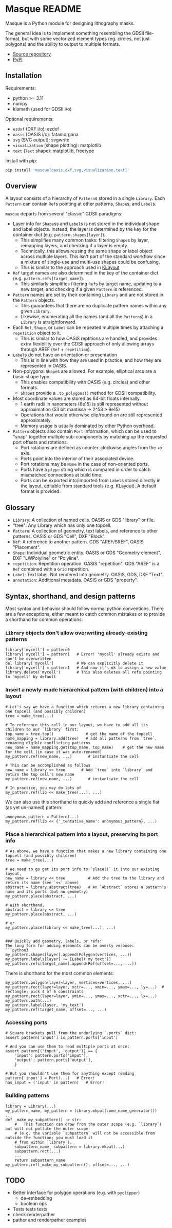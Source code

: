 # Masque README

Masque is a Python module for designing lithography masks.

The general idea is to implement something resembling the GDSII file-format, but
with some vectorized element types (eg. circles, not just polygons) and the ability
to output to multiple formats.

- [Source repository](https://mpxd.net/code/jan/masque)
- [PyPI](https://pypi.org/project/masque)


## Installation

Requirements:
* python >= 3.11
* numpy
* klamath (used for GDSII i/o)

Optional requirements:
* `ezdxf` (DXF i/o): ezdxf
* `oasis` (OASIS i/o): fatamorgana
* `svg` (SVG output): svgwrite
* `visualization` (shape plotting): matplotlib
* `text` (`Text` shape): matplotlib, freetype


Install with pip:
```bash
pip install 'masque[oasis,dxf,svg,visualization,text]'
```

## Overview

A layout consists of a hierarchy of `Pattern`s stored in a single `Library`.
Each `Pattern` can contain `Ref`s pointing at other patterns, `Shape`s, and `Label`s.

`masque` departs from several "classic" GDSII paradigms:
- Layer info for `Shape`ss and `Label`s is not stored in the individual shape and label objects.
    Instead, the layer is determined by the key for the container dict (e.g. `pattern.shapes[layer]`).
    * This simplifies many common tasks: filtering `Shape`s by layer, remapping layers, and checking if
        a layer is empty.
    * Technically, this allows reusing the same shape or label object across multiple layers. This isn't
        part of the standard workflow since a mixture of single-use and multi-use shapes could be confusing.
    * This is similar to the approach used in [KLayout](https://www.klayout.de)
- `Ref` target names are also determined in the key of the container dict (e.g. `pattern.refs[target_name]`).
    * This similarly simplifies filtering `Ref`s by target name, updating to a new target, and checking
        if a given `Pattern` is referenced.
- `Pattern` names are set by their containing `Library` and are not stored in the `Pattern` objects.
    * This guarantees that there are no duplicate pattern names within any given `Library`.
    * Likewise, enumerating all the names (and all the `Pattern`s) in a `Library` is straightforward.
- Each `Ref`, `Shape`, or `Label` can be repeated multiple times by attaching a `repetition` object to it.
    * This is similar to how OASIS reptitions are handled, and provides extra flexibility over the GDSII
        approach of only allowing arrays through AREF (`Ref` + `repetition`).
- `Label`s do not have an orientation or presentation
    * This is in line with how they are used in practice, and how they are represented in OASIS.
- Non-polygonal `Shape`s are allowed. For example, elliptical arcs are a basic shape type.
    * This enables compatibility with OASIS (e.g. circles) and other formats.
    * `Shape`s provide a `.to_polygons()` method for GDSII compatibility.
- Most coordinate values are stored as 64-bit floats internally.
    * 1 earth radii in nanometers (6e15) is still represented without approximation (53 bit mantissa -> 2^53 > 9e15)
    * Operations that would otherwise clip/round on are still represented approximately.
    * Memory usage is usually dominated by other Python overhead.
- `Pattern` objects also contain `Port` information, which can be used to "snap" together
    multiple sub-components by matching up the requested port offsets and rotations.
    * Port rotations are defined as counter-clockwise angles from the +x axis.
    * Ports point into the interior of their associated device.
    * Port rotations may be `None` in the case of non-oriented ports.
    * Ports have a `ptype` string which is compared in order to catch mismatched connections at build time.
    * Ports can be exported into/imported from `Label`s stored directly in the layout,
        editable from standard tools (e.g. KLayout). A default format is provided.


## Glossary
- `Library`: A collection of named cells. OASIS or GDS "library" or file.
- "tree": Any Library which has only one topcell.
- `Pattern`: A collection of geometry, text labels, and reference to other patterns.
        OASIS or GDS "Cell", DXF "Block".
- `Ref`: A reference to another pattern. GDS "AREF/SREF", OASIS "Placement".
- `Shape`: Individual geometric entity. OASIS or GDS "Geometry element", DXF "LWPolyline" or "Polyline".
- `repetition`: Repetition operation. OASIS "repetition".
        GDS "AREF" is a `Ref` combined with a `Grid` repetition.
- `Label`: Text label. Not rendered into geometry. OASIS, GDS, DXF "Text".
- `annotation`: Additional metadata. OASIS or GDS "property".


## Syntax, shorthand, and design patterns
Most syntax and behavior should follow normal python conventions.
There are a few exceptions, either meant to catch common mistakes or to provide a shorthand for common operations:

### `Library` objects don't allow overwriting already-existing patterns
```python3
library['mycell'] = pattern0
library['mycell'] = pattern1   # Error! 'mycell' already exists and can't be overwritten
del library['mycell']          # We can explicitly delete it
library['mycell'] = pattern1   # And now it's ok to assign a new value
library.delete('mycell')       # This also deletes all refs pointing to 'mycell' by default
```

### Insert a newly-made hierarchical pattern (with children) into a layout
```python3
# Let's say we have a function which returns a new library containing one topcell (and possibly children)
tree = make_tree(...)

# To reference this cell in our layout, we have to add all its children to our `library` first:
top_name = tree.top()              # get the name of the topcell
name_mapping = library.add(tree)   # add all patterns from `tree`, renaming elgible conflicting patterns
new_name = name_mapping.get(top_name, top_name)    # get the new name for the cell (in case it was auto-renamed)
my_pattern.ref(new_name, ...)       # instantiate the cell

# This can be accomplished as follows
new_name = library << tree       # Add `tree` into `library` and return the top cell's new name
my_pattern.ref(new_name, ...)       # instantiate the cell

# In practice, you may do lots of
my_pattern.ref(lib << make_tree(...), ...)
```

We can also use this shorthand to quickly add and reference a single flat (as yet un-named) pattern:
```python3
anonymous_pattern = Pattern(...)
my_pattern.ref(lib << {'_tentative_name': anonymous_pattern}, ...)
```

### Place a hierarchical pattern into a layout, preserving its port info
```python3
# As above, we have a function that makes a new library containing one topcell (and possibly children)
tree = make_tree(...)

# We need to go get its port info to `place()` it into our existing layout,
new_name = library << tree          # Add the tree to the library and return its name (see `<<` above)
abstract = library.abstract(tree)   # An `Abstract` stores a pattern's name and its ports (but no geometry)
my_pattern.place(abstract, ...)

# With shorthand,
abstract = library <= tree
my_pattern.place(abstract, ...)

# or
my_pattern.place(library << make_tree(...), ...)


### Quickly add geometry, labels, or refs:
The long form for adding elements can be overly verbose:
```python3
my_pattern.shapes[layer].append(Polygon(vertices, ...))
my_pattern.labels[layer] += [Label('my text')]
my_pattern.refs[target_name].append(Ref(offset=..., ...))
```

There is shorthand for the most common elements:
```python3
my_pattern.polygon(layer=layer, vertices=vertices, ...)
my_pattern.rect(layer=layer, xctr=..., xmin=..., ymax=..., ly=...)  # rectangle; pick 4 of 6 constraints
my_pattern.rect(layer=layer, ymin=..., ymax=..., xctr=..., lx=...)
my_pattern.path(...)
my_pattern.label(layer, 'my_text')
my_pattern.ref(target_name, offset=..., ...)
```

### Accessing ports
```python3
# Square brackets pull from the underlying `.ports` dict:
assert pattern['input'] is pattern.ports['input']

# And you can use them to read multiple ports at once:
assert pattern[('input', 'output')] == {
    'input': pattern.ports['input'],
    'output': pattern.ports['output'],
    }

# But you shouldn't use them for anything except reading
pattern['input'] = Port(...)   # Error!
has_input = ('input' in pattern)   # Error!
```

### Building patterns
```python3
library = Library(...)
my_pattern_name, my_pattern = library.mkpat(some_name_generator())
...
def _make_my_subpattern() -> str:
    #   This function can draw from the outer scope (e.g. `library`) but will not pollute the outer scope
    # (e.g. the variable `subpattern` will not be accessible from outside the function; you must load it
    # from within `library`).
    subpattern_name, subpattern = library.mkpat(...)
    subpattern.rect(...)
    ...
    return subpattern_name
my_pattern.ref(_make_my_subpattern(), offset=..., ...)
```


## TODO

* Better interface for polygon operations (e.g. with `pyclipper`)
    - de-embedding
    - boolean ops
* Tests tests tests
* check renderpather
* pather and renderpather examples
